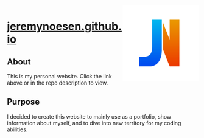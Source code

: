 <img src="Logo.png" alt="Logo" title="Logo" align="right" width="200" height="200" />

# [jeremynoesen.github.io](https://jeremynoesen.github.io)

## About
This is my personal website. Click the link above or in the repo description to view.

## Purpose
I decided to create this website to mainly use as a portfolio, show information about myself, and to dive into new territory for my coding abilities.